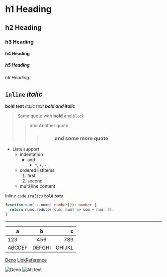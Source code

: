 # h1 Heading
## h2 Heading
### h3 Heading
#### h4 Heading
##### h5 Heading
###### h6 Heading
## `inline` *italic*

**bold** __text__ *italic* _text_ ***bold and italic***

> Some quote with **bold** and `block`
> > and Another quote
>> >> ### and some more quote

* Lists support
  + indentation
    - and 
      - `*`, `+`, `-`
  - ordered listItems
    1. first
    2. second
  - multi
    line
    content 

Inline `code` *`italics`* **`bold`** ***`both`***

```ts
function sum(...nums: number[]): number {
  return nums.reduce((sum, num) => sum + num, 0);
}
```

---

|   a   |   b   |   c   |
| ----- | :---: | ----: |
|  123  |  456  |  789  |
|  ABCDEF  |  DEFGHI  |  GHIJKL  |

[Deno](https://deno.land)
[LinkReference]

[LinkReference]: https://deno.land/x

![Deno](https://deno.land/logo.svg)
![Alt text][id]

[id]: https://deno.land/logo.svg  "Deno logo"
